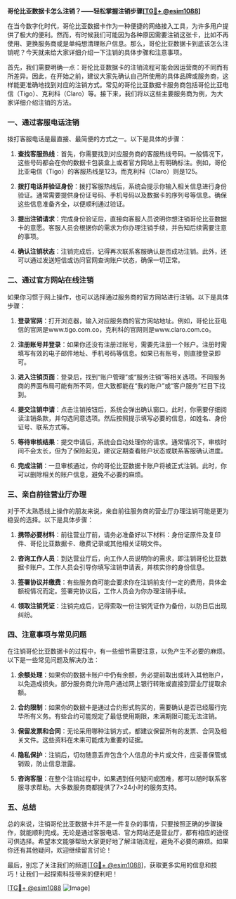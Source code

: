 **哥伦比亚数据卡怎么注销？——轻松掌握注销步骤[[TG💪+ @esim1088](https://t.me/s/esim1088)]**

在当今数字化时代，哥伦比亚数据卡作为一种便捷的网络接入工具，为许多用户提供了极大的便利。然而，有时候我们可能因为各种原因需要注销这张卡，比如不再使用、更换服务商或是单纯想清理账户信息。那么，哥伦比亚数据卡到底该怎么注销呢？今天就来给大家详细介绍一下注销的具体步骤和注意事项。

首先，我们需要明确一点：哥伦比亚数据卡的注销流程可能会因运营商的不同而有所差异。因此，在开始之前，建议大家先确认自己所使用的具体品牌或服务商，这样能更准确地找到对应的注销方式。常见的哥伦比亚数据卡服务商包括哥伦比亚电信（Tigo）、克利科（Claro）等。接下来，我们将以这些主要服务商为例，为大家详细介绍注销的方法。

### **一、通过客服电话注销**

拨打客服电话是最直接、最简便的方式之一。以下是具体的步骤：

1. **查找客服热线**：首先，你需要找到对应服务商的客服热线号码。一般情况下，这些号码都会在你的数据卡包装盒上或者官方网站上有明确标注。例如，哥伦比亚电信（Tigo）的客服热线是123，而克利科（Claro）则是125。

2. **拨打电话并验证身份**：拨打客服热线后，系统会提示你输入相关信息进行身份验证。通常需要提供身份证号码、手机号码以及数据卡的序列号等信息。确保这些信息准备齐全，以便顺利通过验证。

3. **提出注销请求**：完成身份验证后，直接向客服人员说明你想注销哥伦比亚数据卡的意愿。客服人员会根据你的需求为你办理注销手续，并告知后续需要注意的事项。

4. **确认注销状态**：注销完成后，记得再次联系客服确认是否成功注销。此外，还可以通过发送短信或访问官网查询账户状态，确保一切正常。

### **二、通过官方网站在线注销**

如果你习惯于网上操作，也可以选择通过服务商的官方网站进行注销。以下是具体步骤：

1. **登录官网**：打开浏览器，输入对应服务商的官方网站地址。例如，哥伦比亚电信的官网是www.tigo.com.co，克利科的官网则是www.claro.com.co。

2. **注册账号并登录**：如果你还没有注册过账号，需要先注册一个账户。注册时需填写有效的电子邮件地址、手机号码等信息。如果已有账号，则直接登录即可。

3. **进入注销页面**：登录后，找到“账户管理”或“服务注销”等相关选项。不同服务商的界面布局可能有所不同，但大致都能在“我的账户”或“客户服务”栏目下找到。

4. **提交注销申请**：点击注销按钮后，系统会弹出确认窗口。此时，你需要仔细阅读注销条款，并勾选同意选项。然后按照提示填写必要的信息，如姓名、身份证号、联系方式等。

5. **等待审核结果**：提交申请后，系统会自动处理你的请求。通常情况下，审核时间不会太长，但为了保险起见，建议定期查看账户状态或联系客服确认进度。

6. **完成注销**：一旦审核通过，你的哥伦比亚数据卡账户将被正式注销。此时，你可以删除相关的账户信息，避免不必要的麻烦。

### **三、亲自前往营业厅办理**

对于不太熟悉线上操作的朋友来说，亲自前往服务商的营业厅办理注销可能是更为稳妥的选择。以下是具体步骤：

1. **携带必要材料**：前往营业厅前，请务必准备好以下材料：身份证原件及复印件、哥伦比亚数据卡、缴费记录或其他相关证明文件。

2. **咨询工作人员**：到达营业厅后，向工作人员说明你的需求，即注销哥伦比亚数据卡账户。工作人员会引导你填写注销申请表，并核实你的身份信息。

3. **签署协议并缴费**：有些服务商可能会要求你在注销前支付一定的费用，具体金额视情况而定。签署完协议后，工作人员会为你办理注销手续。

4. **领取注销凭证**：注销完成后，记得索取一份注销凭证作为备份，以防日后出现纠纷。

### **四、注意事项与常见问题**

在注销哥伦比亚数据卡的过程中，有一些细节需要注意，以免产生不必要的麻烦。以下是一些常见问题及解决办法：

1. **余额处理**：如果你的数据卡账户中仍有余额，务必提前取出或转入其他账户，以免造成损失。部分服务商允许用户通过网上银行转账或直接到营业厅提取余额。

2. **合约限制**：如果你的数据卡是通过合约形式购买的，需要确认是否已经履行完毕所有义务。有些合约可能规定了最低使用期限，未满期限可能无法注销。

3. **保留发票和合同**：无论采用哪种注销方式，都建议保留所有的发票、合同及相关文件。这些资料在未来可能成为重要的证据。

4. **隐私保护**：注销后，切勿随意丢弃包含个人信息的卡片或文件，应妥善保管或销毁，防止信息泄露。

5. **咨询客服**：在整个注销过程中，如果遇到任何疑问或困难，都可以随时联系客服寻求帮助。大多数服务商都提供了7×24小时的服务支持。

### **五、总结**

总的来说，注销哥伦比亚数据卡并不是一件复杂的事情，只要按照正确的步骤操作，就能顺利完成。无论是通过客服电话、官方网站还是营业厅，都有相应的途径可供选择。希望本文能够帮助大家更好地了解注销流程，避免不必要的麻烦。如果你还有其他疑问，欢迎继续留言讨论！

最后，别忘了关注我们的频道[[TG💪+ @esim1088](https://t.me/s/esim1088)]，获取更多实用的信息和技巧！让我们一起探索科技带来的便利吧！

[[TG💪+ @esim1088](https://t.me/s/esim1088) ![Image](https://i.postimg.cc/4NQfJmqS/Snipaste-2025-05-13-00-14-12.png)]